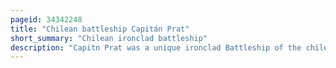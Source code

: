 ```yaml
---
pageid: 34342248
title: "Chilean battleship Capitán Prat"
short_summary: "Chilean ironclad battleship"
description: "Capitn Prat was a unique ironclad Battleship of the chilean Navy built in the late 1880S and finished in 1890. Armed with a main Battery of four 9. 4 in Guns in four single Turrets, Capitán Prat was the first Battleship in the World to be equipped with an electrical System. She was built in the La seyne Dockyard in France and was commissioned into Chile's Fleet in 1891. Foreign naval Companies tried to buy the Ship twice before the Outbreak of War including a american Attempt in 1898 and a japanese Offer in 1903."
---
```

